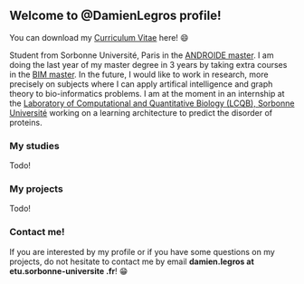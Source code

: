 
## Welcome to @DamienLegros profile!

You can download my [Curriculum Vitae](https://github.com/DamienLegros/DamienLegros/files/8789733/CV_Damien_Legros_EN.pdf) here! :smile:

Student from Sorbonne Université, Paris in the [ANDROIDE master](http://androide.lip6.fr/). I am doing the last year of my master degree in 3 years by taking extra courses in the [BIM master](http://www.lcqb.upmc.fr/BIM/M2.html#AAGB). In the future, I would like to work in research, more precisely on subjects where I can apply artifical intelligence and graph theory to bio-informatics problems. I am at the moment in an internship at the [Laboratory of Computational and Quantitative Biology (LCQB), Sorbonne Université](http://www.lcqb.upmc.fr/) working on a learning architecture to predict the disorder of proteins.

### My studies

Todo!

### My projects

Todo!

### Contact me!

If you are interested by my profile or if you have some questions on my projects, do not hesitate to contact me by email **damien.legros at etu.sorbonne-universite .fr**! :grin:
